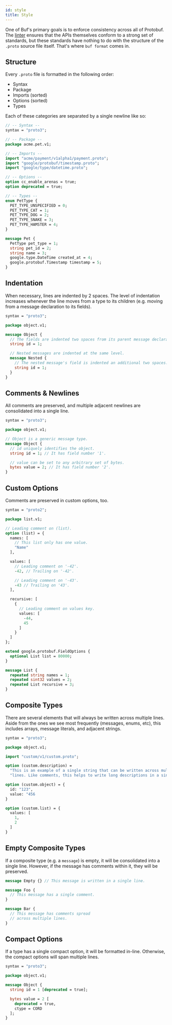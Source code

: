 ```yaml
---
id: style
title: Style
---
```


One of Buf's primary goals is to enforce consistency across all of Protobuf. The
[linter](../lint/overview.md) ensures that the APIs themselves conform to a strong
set of standards, but these standards have nothing to do with the structure of the
`.proto` source file itself. That's where `buf format` comes in.

## Structure

Every `.proto` file is formatted in the following order:

  * Syntax
  * Package
  * Imports (sorted)
  * Options (sorted)
  * Types

Each of these categories are separated by a single newline like so:

```protobuf
// -- Syntax --
syntax = "proto3";

// -- Package --
package acme.pet.v1;

// -- Imports --
import "acme/payment/v1alpha1/payment.proto";
import "google/protobuf/timestamp.proto";
import "google/type/datetime.proto";

// -- Options --
option cc_enable_arenas = true;
option deprecated = true;

// -- Types --
enum PetType {
  PET_TYPE_UNSPECIFIED = 0;
  PET_TYPE_CAT = 1;
  PET_TYPE_DOG = 2;
  PET_TYPE_SNAKE = 3;
  PET_TYPE_HAMSTER = 4;
}

message Pet {
  PetType pet_type = 1;
  string pet_id = 2;
  string name = 3;
  google.type.DateTime created_at = 4;
  google.protobuf.Timestamp timestamp = 5;
}
```

## Indentation

When necessary, lines are indented by 2 spaces. The level of indentation increases
whenever the line moves from a type to its children (e.g. moving from a message
declaration to its fields).

```protobuf
syntax = "proto3";

package object.v1;

message Object {
  // The fields are indented two spaces from its parent message declaration.
  string id = 1;

  // Nested messages are indented at the same level.
  message Nested {
    // The nested message's field is indented an additional two spaces.
    string id = 1;
  }
}
```

## Comments & Newlines

All comments are preserved, and multiple adjacent newlines are consolidated into a
single line.

```protobuf
syntax = "proto3";

package object.v1;

// Object is a generic message type.
message Object {
  // id uniquely identifies the object.
  string id = 1; // It has field number '1'.

  // value can be set to any arbitrary set of bytes.
  bytes value = 2; // It has field number '2'.
}
```

## Custom Options

Comments are preserved in custom options, too.

```protobuf
syntax = "proto2";

package list.v1;

// Leading comment on (list).
option (list) = {
  names: [
    // This list only has one value.
    "Name"
  ],

  values: [
    // Leading comment on '-42'.
    -42, // Trailing on '-42'.

    // Leading comment on '-43'.
    -43 // Trailing on '43'.
  ],

  recursive: [
    {
      // Leading comment on values key.
      values: [
        -44,
        45
      ]
    }
  ]
};

extend google.protobuf.FieldOptions {
  optional List list = 80000;
}

message List {
  repeated string names = 1;
  repeated sint32 values = 2;
  repeated List recursive = 3;
}
```

## Composite Types

There are several elements that will always be written across multiple lines.
Aside from the ones we see most frequently (messages, enums, etc), this
includes arrays, message literals, and adjacent strings.

```protobuf
syntax = "proto3";

package object.v1;

import "custom/v1/custom.proto";

option (custom.description) =
  "This is an example of a single string that can be written across multiple"
  "lines. Like comments, this helps to write long descriptions in a single string."

option (custom.object) = {
  id: "123",
  value: "456
}

option (custom.list) = {
  values: [
    1,
    2
  ]
}
```

## Empty Composite Types

If a composite type (e.g. a `message`) is empty, it will be consolidated into
a single line. However, if the message has comments within it, they will be
preserved.

```protobuf
message Empty {} // This message is written in a single line.

message Foo {
  // This message has a single comment.
}

message Bar {
  // This message has comments spread
  // across multiple lines.
}
```

## Compact Options

If a type has a single compact option, it will be formatted in-line. Otherwise,
the compact options will span multiple lines.

```protobuf
syntax = "proto3";

package object.v1;

message Object {
  string id = 1 [deprecated = true];

  bytes value = 2 [
    deprecated = true,
    ctype = CORD
  ];
}
```
